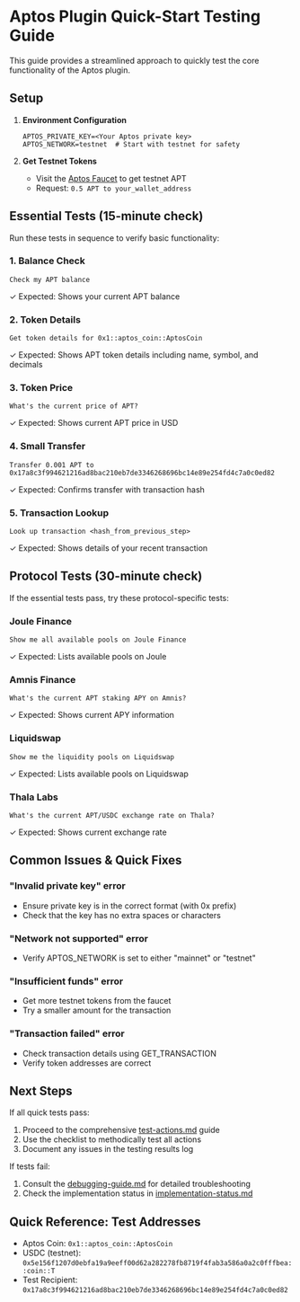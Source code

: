 # Aptos Plugin Quick-Start Testing Guide

This guide provides a streamlined approach to quickly test the core functionality of the Aptos plugin.

## Setup

1. **Environment Configuration**
   ```
   APTOS_PRIVATE_KEY=<Your Aptos private key>
   APTOS_NETWORK=testnet  # Start with testnet for safety
   ```

2. **Get Testnet Tokens**
   - Visit the [Aptos Faucet](https://aptoslabs.com/testnet-faucet) to get testnet APT
   - Request: `0.5 APT to your_wallet_address`

## Essential Tests (15-minute check)

Run these tests in sequence to verify basic functionality:

### 1. Balance Check
```
Check my APT balance
```
✓ Expected: Shows your current APT balance

### 2. Token Details
```
Get token details for 0x1::aptos_coin::AptosCoin
```
✓ Expected: Shows APT token details including name, symbol, and decimals

### 3. Token Price
```
What's the current price of APT?
```
✓ Expected: Shows current APT price in USD

### 4. Small Transfer
```
Transfer 0.001 APT to 0x17a8c3f994621216ad8bac210eb7de3346268696bc14e89e254fd4c7a0c0ed82
```
✓ Expected: Confirms transfer with transaction hash

### 5. Transaction Lookup
```
Look up transaction <hash_from_previous_step>
```
✓ Expected: Shows details of your recent transaction

## Protocol Tests (30-minute check)

If the essential tests pass, try these protocol-specific tests:

### Joule Finance
```
Show me all available pools on Joule Finance
```
✓ Expected: Lists available pools on Joule

### Amnis Finance
```
What's the current APT staking APY on Amnis?
```
✓ Expected: Shows current APY information

### Liquidswap
```
Show me the liquidity pools on Liquidswap
```
✓ Expected: Lists available pools on Liquidswap

### Thala Labs
```
What's the current APT/USDC exchange rate on Thala?
```
✓ Expected: Shows current exchange rate

## Common Issues & Quick Fixes

### "Invalid private key" error
- Ensure private key is in the correct format (with 0x prefix)
- Check that the key has no extra spaces or characters

### "Network not supported" error
- Verify APTOS_NETWORK is set to either "mainnet" or "testnet"

### "Insufficient funds" error
- Get more testnet tokens from the faucet
- Try a smaller amount for the transaction

### "Transaction failed" error
- Check transaction details using GET_TRANSACTION
- Verify token addresses are correct

## Next Steps

If all quick tests pass:
1. Proceed to the comprehensive [test-actions.md](./test-actions.md) guide
2. Use the checklist to methodically test all actions
3. Document any issues in the testing results log

If tests fail:
1. Consult the [debugging-guide.md](./debugging-guide.md) for detailed troubleshooting
2. Check the implementation status in [implementation-status.md](./implementation-status.md)

## Quick Reference: Test Addresses

- Aptos Coin: `0x1::aptos_coin::AptosCoin`
- USDC (testnet): `0x5e156f1207d0ebfa19a9eeff00d62a282278fb8719f4fab3a586a0a2c0fffbea::coin::T`
- Test Recipient: `0x17a8c3f994621216ad8bac210eb7de3346268696bc14e89e254fd4c7a0c0ed82` 
